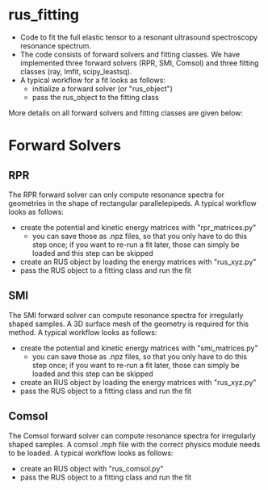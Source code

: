 # rus_fitting
- Code to fit the full elastic tensor to a resonant ultrasound spectroscopy resonance spectrum.
- The code consists of forward solvers and fitting classes. We have implemented three forward solvers (RPR, SMI, Comsol) and three fitting classes (ray, lmfit, scipy_leastsq).
- A typical workflow for a fit looks as follows:
    - initialize a forward solver (or "rus_object")
    - pass the rus_object to the fitting class

More details on all forward solvers and fitting classes are given below:

# Forward Solvers
## RPR
The RPR forward solver can only compute resonance spectra for geometries in the shape of rectangular parallelepipeds. A typical workflow looks as follows:
- create the potential and kinetic energy matrices with "rpr_matrices.py"
    - you can save those as .npz files, so that you only have to do this step once; if you want to re-run a fit later, those can simply be loaded and this step can be skipped
- create an RUS object by loading the energy matrices with "rus_xyz.py"
- pass the RUS object to a fitting class and run the fit

## SMI
The SMI forward solver can compute resonance spectra for irregularly shaped samples. A 3D surface mesh of the geometry is required for this method. A typical workflow looks as follows:
- create the potential and kinetic energy matrices with "smi_matrices.py"
    - you can save those as .npz files, so that you only have to do this step once; if you want to re-run a fit later, those can simply be loaded and this step can be skipped
- create an RUS object by loading the energy matrices with "rus_xyz.py"
- pass the RUS object to a fitting class and run the fit

## Comsol
The Comsol forward solver can compute resonance spectra for irregularly shaped samples. A comsol .mph file with the correct physics module needs to be loaded. A typical workflow looks as follows:
- create an RUS object with "rus_comsol.py"
- pass the RUS object to a fitting class and run the fit